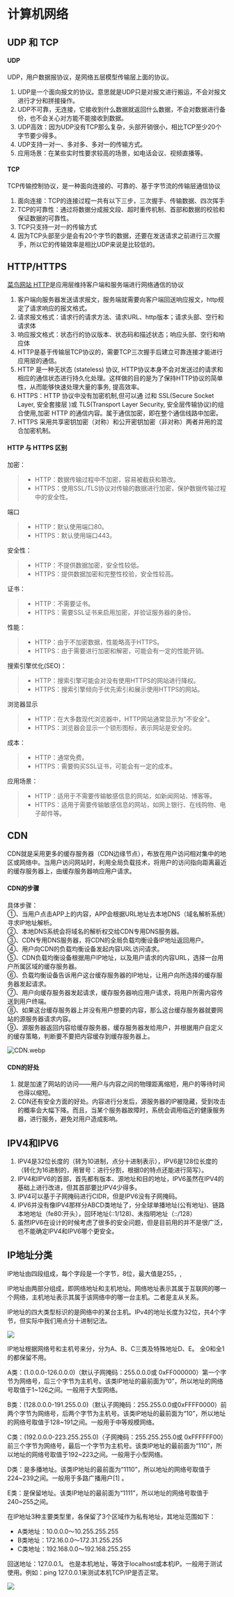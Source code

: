 # 计算机网络

## UDP 和 TCP

#### UDP

UDP，用户数据报协议，是网络五层模型传输层上面的协议。
1. UDP是一个面向报文的协议。意思就是UDP只是对报文进行搬运，不会对报文进行才分和拼接操作。
2. UDP不可靠，无连接，它接收到什么数据就返回什么数据，不会对数据进行备份，也不会关心对方能不能接收到数据。
3. UDP高效：因为UDP没有TCP那么复杂，头部开销很小，相比TCP至少20个字节要少得多。
4. UDP支持一对一、多对多、多对一的传输方式。
5. 应用场景：在某些实时性要求较高的场景，如电话会议、视频直播等。

#### TCP

TCP传输控制协议，是一种面向连接的、可靠的、基于字节流的传输层通信协议
1. 面向连接：TCP的连接过程一共有以下三步，三次握手、传输数据、四次挥手
2. TCP的可靠性：通过将数据分成报文段、超时重传机制、首部和数据的校验和保证数据的可靠性。
3. TCP只支持一对一的传输方式
4. 因为TCP头部至少是会有20个字节的数据，还要在发送请求之前进行三次握手，所以它的传输效率是相比UDP来说是比较低的。

## HTTP/HTTPS
[菜鸟网站 HTTP](https://www.runoob.com/http/http-tutorial.html)是应用层维持客户端和服务端进行网络通信的协议
1. 客户端向服务器发送请求报文，服务端就需要向客户端回送响应报文，http规定了请求响应的报文格式。
2. 请求报文格式：请求行的请求方法、请求URL、http版本；请求头部、空行和请求体
3. 响应报文格式：状态行的协议版本、状态码和描述状态；响应头部、空行和响应体
4. HTTP是基于传输层TCP协议的，需要TCP三次握手后建立可靠连接才能进行应用层的通信。
5. HTTP 是一种无状态 (stateless) 协议, HTTP协议本身不会对发送过的请求和相应的通信状态进行持久化处理。这样做的目的是为了保持HTTP协议的简单性，从而能够快速处理大量的事务, 提高效率。
6. HTTPS：HTTP 协议中没有加密机制,但可以通 过和 SSL(Secure Socket Layer, 安全套接层 )或 TLS(Transport Layer Security, 安全层传输协议)的组合使用,加密 HTTP 的通信内容。属于通信加密，即在整个通信线路中加密。
7. HTTPS 采用共享密钥加密（对称）和公开密钥加密（非对称）两者并用的混合加密机制。

#### HTTP 与 HTTPS 区别
加密：
>- HTTP：数据传输过程中不加密，容易被截获和篡改。
>- HTTPS：使用SSL/TLS协议对传输的数据进行加密，保护数据传输过程中的安全性。

端口
> - HTTP：默认使用端口80。
> - HTTPS：默认使用端口443。

安全性：
> - HTTP：不提供数据加密，安全性较低。
> - HTTPS：提供数据加密和完整性校验，安全性较高。

证书：
> - HTTP：不需要证书。
> - HTTPS：需要SSL证书来启用加密，并验证服务器的身份。

性能：
> - HTTP：由于不加密数据，性能略高于HTTPS。
> - HTTPS：由于需要进行加密和解密，可能会有一定的性能开销。

搜索引擎优化(SEO)：
> - HTTP：搜索引擎可能会对没有使用HTTPS的网站进行降权。
> - HTTPS：搜索引擎倾向于优先索引和展示使用HTTPS的网站。

浏览器显示
> - HTTP：在大多数现代浏览器中，HTTP网站通常显示为"不安全"。
> - HTTPS：浏览器会显示一个锁形图标，表示网站是安全的。

成本：
> - HTTP：通常免费。
> - HTTPS：需要购买SSL证书，可能会有一定的成本。

应用场景：
> - HTTP：适用于不需要传输敏感信息的网站，如新闻网站、博客等。
> - HTTPS：适用于需要传输敏感信息的网站，如网上银行、在线购物、电子邮件等。

## CDN
CDN就是采用更多的缓存服务器（CDN边缘节点），布放在用户访问相对集中的地区或网络中。当用户访问网站时，利用全局负载技术，将用户的访问指向距离最近的缓存服务器上，由缓存服务器响应用户请求。

#### CDN的步骤
具体步骤：
<br>①、当用户点击APP上的内容，APP会根据URL地址去本地DNS（域名解析系统）寻求IP地址解析。
<br>②、本地DNS系统会将域名的解析权交给CDN专用DNS服务器。
<br>③、CDN专用DNS服务器，将CDN的全局负载均衡设备IP地址返回用户。
<br>④、用户向CDN的负载均衡设备发起内容URL访问请求。
<br>⑤、CDN负载均衡设备根据用户IP地址，以及用户请求的内容URL，选择一台用户所属区域的缓存服务器。
<br>⑥、负载均衡设备告诉用户这台缓存服务器的IP地址，让用户向所选择的缓存服务器发起请求。
<br>⑦、用户向缓存服务器发起请求，缓存服务器响应用户请求，将用户所需内容传送到用户终端。
<br>⑧、如果这台缓存服务器上并没有用户想要的内容，那么这台缓存服务器就要网站的源服务器请求内容。
<br>⑨、源服务器返回内容给缓存服务器，缓存服务器发给用户，并根据用户自定义的缓存策略，判断要不要把内容缓存到缓存服务器上。

![CDN.webp](/imgs/CDN.webp)

#### CDN的好处
1. 就是加速了网站的访问——用户与内容之间的物理距离缩短，用户的等待时间也得以缩短。
2. CDN还有安全方面的好处。内容进行分发后，源服务器的IP被隐藏，受到攻击的概率会大幅下降。而且，当某个服务器故障时，系统会调用临近的健康服务器，进行服务，避免对用户造成影响。


## IPV4和IPV6

1. IPV4是32位长度的（转为10进制，点分十进制表示），IPV6是128位长度的（转化为16进制的，用冒号：进行分割，根据0的特点还能进行简写）。
2. IPV4和IPV6的首部，首先都有版本、源地址和目的地址，IPV6虽然在IPV4的基础上进行改进，但其首部要比IPV4少得多。
3. IPV4可以基于子网掩码进行CIDR，但是IPV6没有子网掩码。
4. IPV6并没有像IPV4那样分ABCD类地址了，分全球单播地址(公有地址)、链路本地地址（fe80:开头），回环地址(::1/128)、未指明地址（::/128）
5. 虽然IPV6在设计的时候考虑了很多的安全问题，但是目前用的并不是很广泛，也不能确定IPV4和IPV6哪个更安全。

## IP地址分类
IP地址由四段组成，每个字段是一个字节，8位，最大值是255，,

IP地址由两部分组成，即网络地址和主机地址。网络地址表示其属于互联网的哪一个网络，主机地址表示其属于该网络中的哪一台主机。二者是主从关系。

IP地址的四大类型标识的是网络中的某台主机。IPv4的地址长度为32位，共4个字节，但实际中我们用点分十进制记法。

 ![](/imgs/计算机网络/五类IP地址.png)

 IP地址根据网络号和主机号来分，分为A、B、C三类及特殊地址D、E。    全0和全1的都保留不用。

A类：(1.0.0.0-126.0.0.0)（默认子网掩码：255.0.0.0或 0xFF000000）第一个字节为网络号，后三个字节为主机号。该类IP地址的最前面为“0”，所以地址的网络号取值于1~126之间。一般用于大型网络。

B类：(128.0.0.0-191.255.0.0)（默认子网掩码：255.255.0.0或0xFFFF0000）前两个字节为网络号，后两个字节为主机号。该类IP地址的最前面为“10”，所以地址的网络号取值于128~191之间。一般用于中等规模网络。

C类：(192.0.0.0-223.255.255.0)（子网掩码：255.255.255.0或 0xFFFFFF00）前三个字节为网络号，最后一个字节为主机号。该类IP地址的最前面为“110”，所以地址的网络号取值于192~223之间。一般用于小型网络。

D类：是多播地址。该类IP地址的最前面为“1110”，所以地址的网络号取值于224~239之间。一般用于多路广播用户[1]  。

E类：是保留地址。该类IP地址的最前面为“1111”，所以地址的网络号取值于240~255之间。

 

在IP地址3种主要类型里，各保留了3个区域作为私有地址，其地址范围如下： 
- A类地址：10.0.0.0～10.255.255.255 
- B类地址：172.16.0.0～172.31.255.255 
- C类地址：192.168.0.0～192.168.255.255

回送地址：127.0.0.1。 也是本机地址，等效于localhost或本机IP。一般用于测试使用。例如：ping 127.0.0.1来测试本机TCP/IP是否正常。

![](/imgs/计算机网络/各类IP地址的范围.png)
